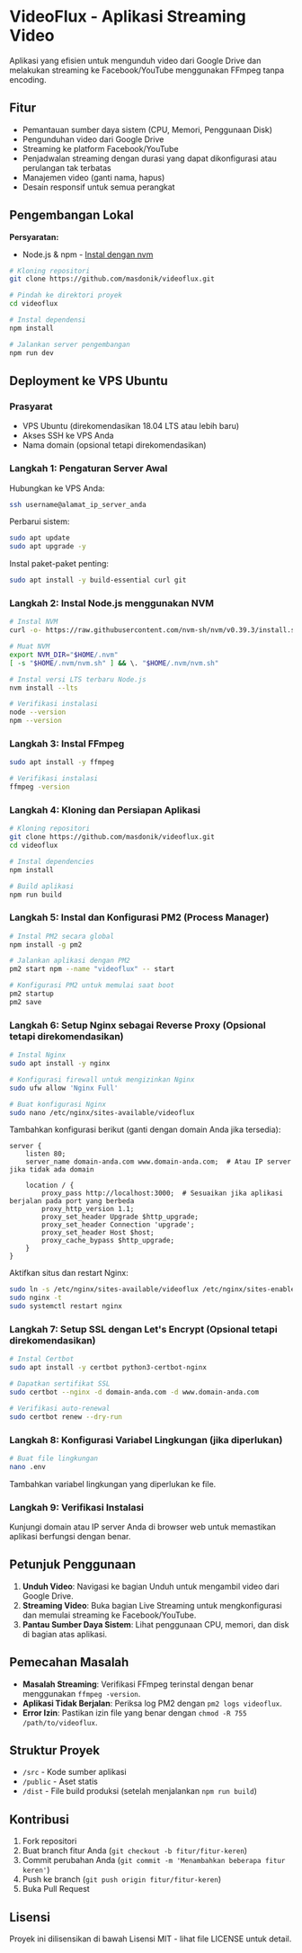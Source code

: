
# VideoFlux - Aplikasi Streaming Video

Aplikasi yang efisien untuk mengunduh video dari Google Drive dan melakukan streaming ke Facebook/YouTube menggunakan FFmpeg tanpa encoding.

## Fitur

- Pemantauan sumber daya sistem (CPU, Memori, Penggunaan Disk)
- Pengunduhan video dari Google Drive
- Streaming ke platform Facebook/YouTube
- Penjadwalan streaming dengan durasi yang dapat dikonfigurasi atau perulangan tak terbatas
- Manajemen video (ganti nama, hapus)
- Desain responsif untuk semua perangkat

## Pengembangan Lokal

**Persyaratan:**
- Node.js & npm - [Instal dengan nvm](https://github.com/nvm-sh/nvm#installing-and-updating)

```sh
# Kloning repositori
git clone https://github.com/masdonik/videoflux.git

# Pindah ke direktori proyek
cd videoflux

# Instal dependensi
npm install

# Jalankan server pengembangan
npm run dev
```

## Deployment ke VPS Ubuntu

### Prasyarat

- VPS Ubuntu (direkomendasikan 18.04 LTS atau lebih baru)
- Akses SSH ke VPS Anda
- Nama domain (opsional tetapi direkomendasikan)

### Langkah 1: Pengaturan Server Awal

Hubungkan ke VPS Anda:

```sh
ssh username@alamat_ip_server_anda
```

Perbarui sistem:

```sh
sudo apt update
sudo apt upgrade -y
```

Instal paket-paket penting:

```sh
sudo apt install -y build-essential curl git
```

### Langkah 2: Instal Node.js menggunakan NVM

```sh
# Instal NVM
curl -o- https://raw.githubusercontent.com/nvm-sh/nvm/v0.39.3/install.sh | bash

# Muat NVM
export NVM_DIR="$HOME/.nvm"
[ -s "$HOME/.nvm/nvm.sh" ] && \. "$HOME/.nvm/nvm.sh"

# Instal versi LTS terbaru Node.js
nvm install --lts

# Verifikasi instalasi
node --version
npm --version
```

### Langkah 3: Instal FFmpeg

```sh
sudo apt install -y ffmpeg

# Verifikasi instalasi
ffmpeg -version
```

### Langkah 4: Kloning dan Persiapan Aplikasi

```sh
# Kloning repositori
git clone https://github.com/masdonik/videoflux.git
cd videoflux

# Instal dependencies
npm install

# Build aplikasi
npm run build
```

### Langkah 5: Instal dan Konfigurasi PM2 (Process Manager)

```sh
# Instal PM2 secara global
npm install -g pm2

# Jalankan aplikasi dengan PM2
pm2 start npm --name "videoflux" -- start

# Konfigurasi PM2 untuk memulai saat boot
pm2 startup
pm2 save
```

### Langkah 6: Setup Nginx sebagai Reverse Proxy (Opsional tetapi direkomendasikan)

```sh
# Instal Nginx
sudo apt install -y nginx

# Konfigurasi firewall untuk mengizinkan Nginx
sudo ufw allow 'Nginx Full'

# Buat konfigurasi Nginx
sudo nano /etc/nginx/sites-available/videoflux
```

Tambahkan konfigurasi berikut (ganti dengan domain Anda jika tersedia):

```nginx
server {
    listen 80;
    server_name domain-anda.com www.domain-anda.com;  # Atau IP server jika tidak ada domain

    location / {
        proxy_pass http://localhost:3000;  # Sesuaikan jika aplikasi berjalan pada port yang berbeda
        proxy_http_version 1.1;
        proxy_set_header Upgrade $http_upgrade;
        proxy_set_header Connection 'upgrade';
        proxy_set_header Host $host;
        proxy_cache_bypass $http_upgrade;
    }
}
```

Aktifkan situs dan restart Nginx:

```sh
sudo ln -s /etc/nginx/sites-available/videoflux /etc/nginx/sites-enabled/
sudo nginx -t
sudo systemctl restart nginx
```

### Langkah 7: Setup SSL dengan Let's Encrypt (Opsional tetapi direkomendasikan)

```sh
# Instal Certbot
sudo apt install -y certbot python3-certbot-nginx

# Dapatkan sertifikat SSL
sudo certbot --nginx -d domain-anda.com -d www.domain-anda.com

# Verifikasi auto-renewal
sudo certbot renew --dry-run
```

### Langkah 8: Konfigurasi Variabel Lingkungan (jika diperlukan)

```sh
# Buat file lingkungan
nano .env
```

Tambahkan variabel lingkungan yang diperlukan ke file.

### Langkah 9: Verifikasi Instalasi

Kunjungi domain atau IP server Anda di browser web untuk memastikan aplikasi berfungsi dengan benar.

## Petunjuk Penggunaan

1. **Unduh Video**: Navigasi ke bagian Unduh untuk mengambil video dari Google Drive.
2. **Streaming Video**: Buka bagian Live Streaming untuk mengkonfigurasi dan memulai streaming ke Facebook/YouTube.
3. **Pantau Sumber Daya Sistem**: Lihat penggunaan CPU, memori, dan disk di bagian atas aplikasi.

## Pemecahan Masalah

- **Masalah Streaming**: Verifikasi FFmpeg terinstal dengan benar menggunakan `ffmpeg -version`.
- **Aplikasi Tidak Berjalan**: Periksa log PM2 dengan `pm2 logs videoflux`.
- **Error Izin**: Pastikan izin file yang benar dengan `chmod -R 755 /path/to/videoflux`.

## Struktur Proyek

- `/src` - Kode sumber aplikasi
- `/public` - Aset statis
- `/dist` - File build produksi (setelah menjalankan `npm run build`)

## Kontribusi

1. Fork repositori
2. Buat branch fitur Anda (`git checkout -b fitur/fitur-keren`)
3. Commit perubahan Anda (`git commit -m 'Menambahkan beberapa fitur keren'`)
4. Push ke branch (`git push origin fitur/fitur-keren`)
5. Buka Pull Request

## Lisensi

Proyek ini dilisensikan di bawah Lisensi MIT - lihat file LICENSE untuk detail.

